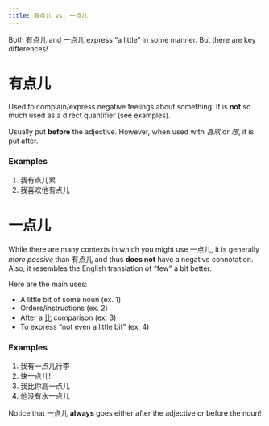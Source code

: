 ```yaml
---
title: 有点儿 vs. 一点儿
---
```


Both 有点儿 and 一点儿 express “a little” in some manner. But there are key
differences!

# 有点儿

Used to complain/express negative feelings about something. It is **not** so
much used as a direct quantifier (see examples).

Usually put **before** the adjective. However, when used with _喜欢_ or _想_, it
is put after.

<div class="example-box">
   <h3>Examples</h3>
   <ol>
      <li>我有点儿累</li>
      <li>我喜欢他有点儿</li>
   <ol>
</div>

# 一点儿

While there are many contexts in which you might use 一点儿, it is generally
_more passive_ than 有点儿 and thus **does not** have a negative connotation.
Also, it resembles the English translation of “few” a bit better.

Here are the main uses:

- A little bit of some noun (ex. 1)
- Orders/instructions (ex. 2)
- After a 比 comparison (ex. 3)
- To express “not even a little bit” (ex. 4)

<div class="example-box">
   <h3>Examples</h3>
   <ol>
      <li>我有一点儿行李</li>
      <li>快一点儿!</li>
      <li>我比你高一点儿</li>
      <li>他没有水一点儿</li>
   <ol>
</div>

Notice that 一点儿 **always** goes either after the adjective or before the
noun!
